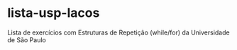 # lista-usp-lacos

Lista de exercícios com Estruturas de Repetição (while/for) da Universidade de São Paulo

